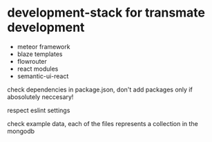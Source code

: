 # development-stack for transmate development

- meteor framework
- blaze templates
- flowrouter
- react modules
- semantic-ui-react

check dependencies in package.json, don't add packages only if abosolutely neccesary!

respect eslint settings

check example data, each of the files represents a collection in the mongodb